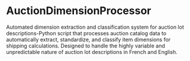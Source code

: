 # AuctionDimensionProcessor
Automated dimension extraction and classification system for auction lot descriptions-Python script that processes auction catalog data to automatically extract, standardize, and classify item dimensions for shipping calculations. Designed to handle the highly variable and unpredictable nature of auction lot descriptions in French and English.
